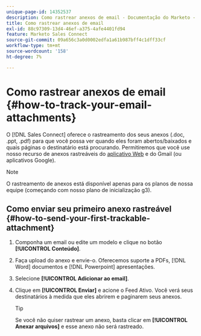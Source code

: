 ```yaml
---
unique-page-id: 14352537
description: Como rastrear anexos de email - Documentação do Marketo - Documentação do produto
title: Como rastrear anexos de email
exl-id: 88c97309-13d4-46ef-a375-4afe4401fd94
feature: Marketo Sales Connect
source-git-commit: 09a656c3a0d0002edfa1a61b987bff4c1dff33cf
workflow-type: tm+mt
source-wordcount: '158'
ht-degree: 7%

---
```


# Como rastrear anexos de email {#how-to-track-your-email-attachments}

O [!DNL Sales Connect] oferece o rastreamento dos seus anexos (.doc, .ppt, .pdf) para que você possa ver quando eles foram abertos/baixados e quais páginas o destinatário está procurando. Permitiremos que você use nosso recurso de anexos rastreáveis do [aplicativo Web](https://toutapp.com/login) e do Gmail (ou aplicativos Google).

>[!NOTE]
>
>O rastreamento de anexos está disponível apenas para os planos de nossa equipe (começando com nosso plano de inicialização g3).

## Como enviar seu primeiro anexo rastreável {#how-to-send-your-first-trackable-attachment}

1. Componha um email ou edite um modelo e clique no botão **[!UICONTROL Conteúdo]**.

1. Faça upload do anexo e envie-o. Oferecemos suporte a PDFs, [!DNL Word] documentos e [!DNL Powerpoint] apresentações.

1. Selecione **[!UICONTROL Adicionar ao email]**.

1. Clique em **[!UICONTROL Enviar]** e acione o Feed Ativo. Você verá seus destinatários à medida que eles abrirem e paginarem seus anexos.

   >[!TIP]
   >
   >Se você não quiser rastrear um anexo, basta clicar em **[!UICONTROL Anexar arquivos]** e esse anexo não será rastreado.
